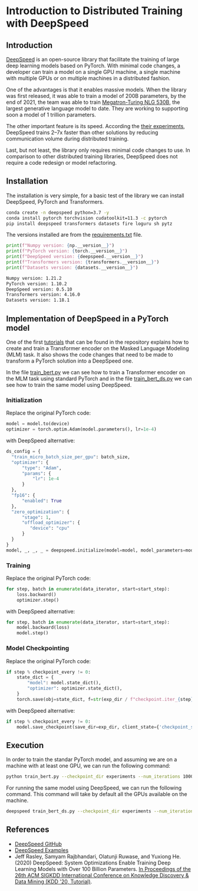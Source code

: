 # Introduction to Distributed Training with DeepSpeed

## Introduction

[DeepSpeed](https://github.com/microsoft/DeepSpeed) is an open-source library that facilitate the training of large deep learning models based on PyTorch. With minimal code changes, a developer can train a model on a single GPU machine, a single machine with multiple GPUs or on multiple machines in a distributed fashion. 

One of the advantages is that it enables massive models. When the library was first released, it was able to train a model of 200B parameters, by the end of 2021, the team was able to train [Megatron-Turing NLG 530B](https://www.microsoft.com/en-us/research/blog/using-deepspeed-and-megatron-to-train-megatron-turing-nlg-530b-the-worlds-largest-and-most-powerful-generative-language-model/), the largest generative language model to date. They are working to supporting soon a model of 1 trillion parameters.

The other important feature is its speed. According the [their experiments](https://www.deepspeed.ai/), DeepSpeed trains 2–7x faster than other solutions by reducing communication volume during distributed training. 

Last, but not least, the library only requires minimal code changes to use. In comparison to other distributed training libraries, DeepSpeed does not require a code redesign or model refactoring.

## Installation

The installation is very simple, for a basic test of the library we can install DeepSpeed, PyTorch and Transformers.

```bash
conda create -n deepspeed python=3.7 -y
conda install pytorch torchvision cudatoolkit=11.3 -c pytorch
pip install deepspeed transformers datasets fire loguru sh pytz
```

The versions installed are from the [requirements.txt](requirements.txt) file.

```python
print(f"Numpy version: {np.__version__}")
print(f"PyTorch version: {torch.__version__}")
print(f"DeepSpeed version: {deepspeed.__version__}")
print(f"Transformers version: {transformers.__version__}")
print(f"Datasets version: {datasets.__version__}")
```
```bash
Numpy version: 1.21.2
PyTorch version: 1.10.2
DeepSpeed version: 0.5.10
Transformers version: 4.16.0
Datasets version: 1.18.1
```

## Implementation of DeepSpeed in a PyTorch model

One of the first [tutorials](https://github.com/microsoft/DeepSpeedExamples/tree/d1452c9d6c48f7586b1d1b734f89751c1585d25e/HelloDeepSpeed) that can be found in the repository explains how to create and train a Transformer encoder on the Masked Language Modeling (MLM) task. It also shows the code changes that need to be made to transform a PyTorch solution into a DeepSpeed one.

In the file [train_bert.py](train_bert.py) we can see how to train a Transformer encoder on the MLM task using standard PyTorch and in the file [train_bert_ds.py](train_bert_ds.py) we can see how to train the same model using DeepSpeed.

### Initialization

Replace the original PyTorch code:
```python
model = model.to(device)
optimizer = torch.optim.Adam(model.parameters(), lr=1e-4)
```
with DeepSpeed alternative:

```python
ds_config = {
  "train_micro_batch_size_per_gpu": batch_size,
  "optimizer": {
      "type": "Adam",
      "params": {
          "lr": 1e-4
      }
  },
  "fp16": {
      "enabled": True
  },
  "zero_optimization": {
      "stage": 1,
      "offload_optimizer": {
         "device": "cpu"
      }
  }
}
model, _, _, _ = deepspeed.initialize(model=model, model_parameters=model.parameters(), config=ds_config)
```

### Training

Replace the original PyTorch code:
```python
for step, batch in enumerate(data_iterator, start=start_step):
    loss.backward()
    optimizer.step()
```
with DeepSpeed alternative:
```python
for step, batch in enumerate(data_iterator, start=start_step):
    model.backward(loss)
    model.step()
```

### Model Checkpointing

Replace the original PyTorch code:
```python
if step % checkpoint_every != 0:
    state_dict = {
        "model": model.state_dict(),
        "optimizer": optimizer.state_dict(),
    }
    torch.save(obj=state_dict, f=str(exp_dir / f"checkpoint.iter_{step}.pt"))
```

with DeepSpeed alternative:
```python
if step % checkpoint_every != 0:
    model.save_checkpoint(save_dir=exp_dir, client_state={'checkpoint_step': step})
```

## Execution

In order to train the standar PyTorch model, and assuming we are on a machine with at least one GPU, we can run the following command:

```bash
python train_bert.py --checkpoint_dir experiments --num_iterations 1000 --local_rank 0 --log_every 500
```

For running the same model using DeepSpeed, we can run the following command. This command will take by default all the GPUs available on the machine.
```bash
deepspeed train_bert_ds.py --checkpoint_dir experiments --num_iterations 1000 --log_every 500
```

## References

* [DeepSpeed GitHub](https://github.com/microsoft/DeepSpeed)
* [DeepSpeed Examples](https://github.com/microsoft/DeepSpeedExamples)
* Jeff Rasley, Samyam Rajbhandari, Olatunji Ruwase, and Yuxiong He. (2020) DeepSpeed: System Optimizations Enable Training Deep Learning Models with Over 100 Billion Parameters. [In Proceedings of the 26th ACM SIGKDD International Conference on Knowledge Discovery & Data Mining (KDD '20, Tutorial)](https://dl.acm.org/doi/10.1145/3394486.3406703).

